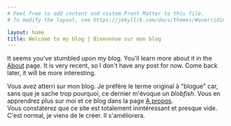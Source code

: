 ```yaml
---
# Feel free to add content and custom Front Matter to this file.
# To modify the layout, see https://jekyllrb.com/docs/themes/#overriding-theme-defaults

layout: home
title: Welcome to my blog | Bienvenue sur mon blog
---
```


It seems you've stumbled upon my blog. You'll learn more about it in the [About](/about/) page.
It is very recent, so I don't have any post for now. Come back later, it will be more interesting.

Vous avez atterri sur mon blog. Je préfère le terme original à "blogue" car, sans que je sache trop pourquoi, ce dernier m'évoque un *blobfish*.
Vous en apprendrez plus sur moi et ce blog dans la page [A propos](/about/).	
Vous constaterez que ce site est totalement inintéressant et presque vide. C'est normal, je viens de le créer. Il s'améliorera.